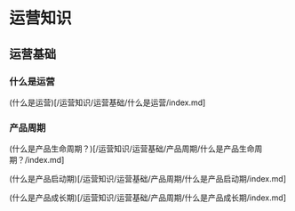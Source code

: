 # 运营知识

## 运营基础

### 什么是运营

(什么是运营)[/运营知识/运营基础/什么是运营/index.md]

### 产品周期

(什么是产品生命周期？)[/运营知识/运营基础/产品周期/什么是产品生命周期？/index.md]

(什么是产品启动期)[/运营知识/运营基础/产品周期/什么是产品启动期/index.md]

(什么是产品成长期)[/运营知识/运营基础/产品周期/什么是产品成长期/index.md]